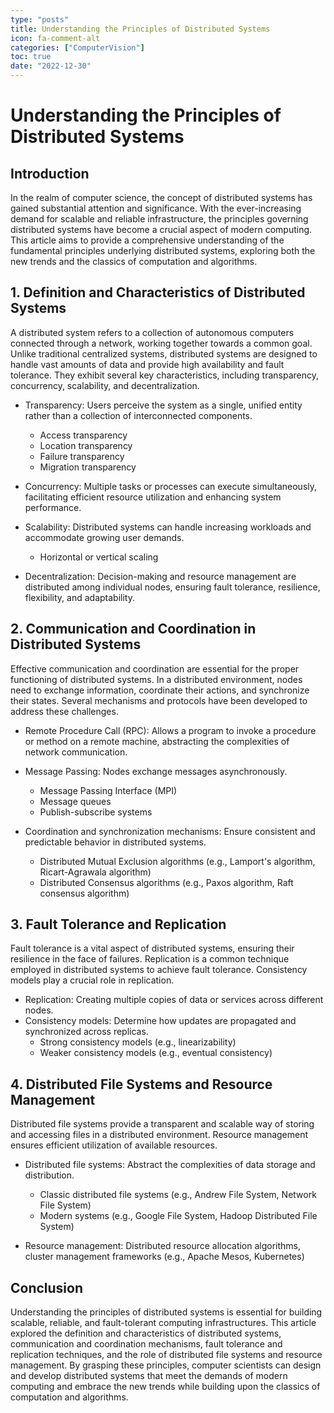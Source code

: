 ```yaml
---
type: "posts"
title: Understanding the Principles of Distributed Systems
icon: fa-comment-alt
categories: ["ComputerVision"]
toc: true
date: "2022-12-30"
---
```




# Understanding the Principles of Distributed Systems

## Introduction

In the realm of computer science, the concept of distributed systems has gained substantial attention and significance. With the ever-increasing demand for scalable and reliable infrastructure, the principles governing distributed systems have become a crucial aspect of modern computing. This article aims to provide a comprehensive understanding of the fundamental principles underlying distributed systems, exploring both the new trends and the classics of computation and algorithms.

## 1. Definition and Characteristics of Distributed Systems

A distributed system refers to a collection of autonomous computers connected through a network, working together towards a common goal. Unlike traditional centralized systems, distributed systems are designed to handle vast amounts of data and provide high availability and fault tolerance. They exhibit several key characteristics, including transparency, concurrency, scalability, and decentralization.

- Transparency: Users perceive the system as a single, unified entity rather than a collection of interconnected components.
    - Access transparency
    - Location transparency
    - Failure transparency
    - Migration transparency

- Concurrency: Multiple tasks or processes can execute simultaneously, facilitating efficient resource utilization and enhancing system performance.

- Scalability: Distributed systems can handle increasing workloads and accommodate growing user demands.
    - Horizontal or vertical scaling

- Decentralization: Decision-making and resource management are distributed among individual nodes, ensuring fault tolerance, resilience, flexibility, and adaptability.

## 2. Communication and Coordination in Distributed Systems

Effective communication and coordination are essential for the proper functioning of distributed systems. In a distributed environment, nodes need to exchange information, coordinate their actions, and synchronize their states. Several mechanisms and protocols have been developed to address these challenges.

- Remote Procedure Call (RPC): Allows a program to invoke a procedure or method on a remote machine, abstracting the complexities of network communication.

- Message Passing: Nodes exchange messages asynchronously.
    - Message Passing Interface (MPI)
    - Message queues
    - Publish-subscribe systems

- Coordination and synchronization mechanisms: Ensure consistent and predictable behavior in distributed systems.
    - Distributed Mutual Exclusion algorithms (e.g., Lamport's algorithm, Ricart-Agrawala algorithm)
    - Distributed Consensus algorithms (e.g., Paxos algorithm, Raft consensus algorithm)

## 3. Fault Tolerance and Replication

Fault tolerance is a vital aspect of distributed systems, ensuring their resilience in the face of failures. Replication is a common technique employed in distributed systems to achieve fault tolerance. Consistency models play a crucial role in replication.

- Replication: Creating multiple copies of data or services across different nodes.
- Consistency models: Determine how updates are propagated and synchronized across replicas.
    - Strong consistency models (e.g., linearizability)
    - Weaker consistency models (e.g., eventual consistency)

## 4. Distributed File Systems and Resource Management

Distributed file systems provide a transparent and scalable way of storing and accessing files in a distributed environment. Resource management ensures efficient utilization of available resources.

- Distributed file systems: Abstract the complexities of data storage and distribution.
    - Classic distributed file systems (e.g., Andrew File System, Network File System)
    - Modern systems (e.g., Google File System, Hadoop Distributed File System)

- Resource management: Distributed resource allocation algorithms, cluster management frameworks (e.g., Apache Mesos, Kubernetes)

## Conclusion

Understanding the principles of distributed systems is essential for building scalable, reliable, and fault-tolerant computing infrastructures. This article explored the definition and characteristics of distributed systems, communication and coordination mechanisms, fault tolerance and replication techniques, and the role of distributed file systems and resource management. By grasping these principles, computer scientists can design and develop distributed systems that meet the demands of modern computing and embrace the new trends while building upon the classics of computation and algorithms.